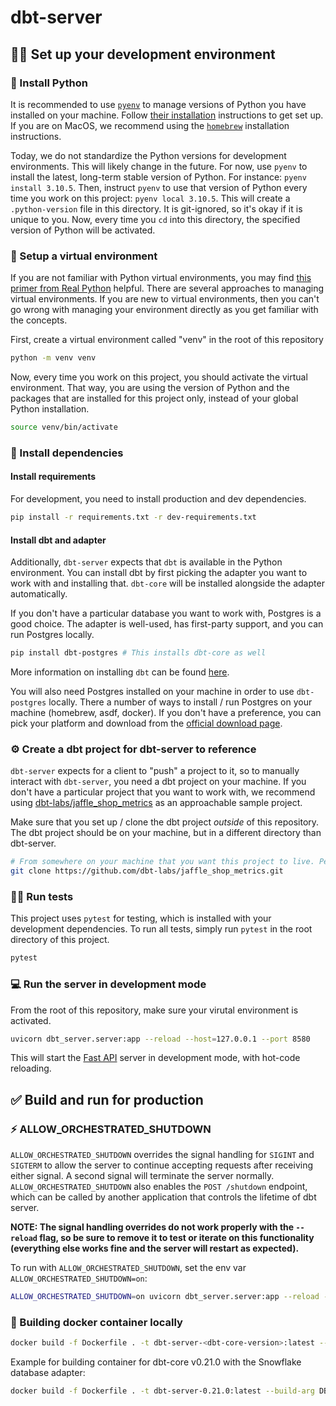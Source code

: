 # dbt-server


## 👩‍💻 Set up your development environment

### 🐍 Install Python

It is recommended to use [`pyenv`](https://github.com/pyenv/pyenv) to manage versions of Python you have installed on your machine. Follow [their installation](https://github.com/pyenv/pyenv#installation) instructions to get set up. If you are on MacOS, we recommend using the [`homebrew`](https://brew.sh) installation instructions.

Today, we do not standardize the Python versions for development environments. This will likely change in the future. For now, use `pyenv` to install the latest, long-term stable version of Python. For instance: `pyenv install 3.10.5`.
Then, instruct `pyenv` to use that version of Python every time you work on this project: `pyenv local 3.10.5`.
This will create a `.python-version` file in this directory. It is git-ignored, so it's okay if it is unique to you.
Now, every time you `cd` into this directory, the specified version of Python will be activated.

### 🤖 Setup a virtual environment

If you are not familiar with Python virtual environments, you may find [this primer from Real Python](https://realpython.com/python-virtual-environments-a-primer/) helpful.
There are several approaches to managing virtual environments. If you are new to virtual environments, then you can't go wrong with managing your environment directly as you get familiar with the concepts.

First, create a virtual environment called "venv" in the root of this repository

```bash
python -m venv venv
```

Now, every time you work on this project, you should activate the virtual environment. That way, you are using the version of Python and the packages that are installed for this project only, instead of your global Python installation.

```bash
source venv/bin/activate
```

### 📌 Install dependencies

#### Install requirements

For development, you need to install production and dev dependencies.

```bash
pip install -r requirements.txt -r dev-requirements.txt
```

#### Install dbt and adapter

Additionally, `dbt-server` expects that `dbt` is available in the Python environment. You can install dbt by first picking the adapter you want to work with and installing that. `dbt-core` will be installed alongside the adapter automatically.

If you don't have a particular database you want to work with, Postgres is a good choice. The adapter is well-used, has first-party support, and you can run Postgres locally.

```bash
pip install dbt-postgres # This installs dbt-core as well
```

More information on installing `dbt` can be found [here](https://docs.getdbt.com/dbt-cli/install/overview).

You will also need Postgres installed on your machine in order to use `dbt-postgres` locally. There a number of ways to install / run Postgres on your machine (homebrew, asdf, docker). If you don't have a preference, you can pick your platform and download from the [official download page](https://www.postgresql.org/download/).

### ⚙️ Create a dbt project for dbt-server to reference

`dbt-server` expects for a client to "push" a project to it, so to manually interact with `dbt-server`, you need a dbt project on your machine.
If you don't have a particular project that you want to work with, we recommend using [dbt-labs/jaffle_shop_metrics](https://github.com/dbt-labs/jaffle_shop_metrics) as an approachable sample project.

Make sure that you set up / clone the dbt project _outside_ of this repository. The dbt project should be on your machine, but in a different directory than dbt-server.

```bash
# From somewhere on your machine that you want this project to live. Perhaps ~/repos.
git clone https://github.com/dbt-labs/jaffle_shop_metrics.git
```

### 👩‍🔬 Run tests

This project uses `pytest` for testing, which is installed with your development dependencies.
To run all tests, simply run `pytest` in the root directory of this project.

```bash
pytest
```

### 💻 Run the server in development mode

From the root of this repository, make sure your virutal environment is activated.

```bash
uvicorn dbt_server.server:app --reload --host=127.0.0.1 --port 8580
```

This will start the [Fast API](https://fastapi.tiangolo.com) server in development mode, with hot-code reloading.

## ✅ Build and run for production

### ⚡️ ALLOW_ORCHESTRATED_SHUTDOWN

`ALLOW_ORCHESTRATED_SHUTDOWN` overrides the signal handling for `SIGINT` and `SIGTERM` to allow the server to continue accepting requests after receiving either signal. A second signal will terminate the server normally.
`ALLOW_ORCHESTRATED_SHUTDOWN` also enables the `POST /shutdown` endpoint, which can be called by another application that controls the lifetime of dbt server.

**NOTE: The signal handling overrides do not work properly with the `--reload` flag, so be sure to remove it to test or iterate on this functionality (everything else works fine and the server will restart as expected).**

To run with `ALLOW_ORCHESTRATED_SHUTDOWN`, set the env var `ALLOW_ORCHESTRATED_SHUTDOWN=on`:

```bash
ALLOW_ORCHESTRATED_SHUTDOWN=on uvicorn dbt_server.server:app --reload --host=127.0.0.1 --port 8580
```

### 🐳 Building docker container locally

```bash
docker build -f Dockerfile . -t dbt-server-<dbt-core-version>:latest --build-arg DBT_CORE_VERSION=<dbt-core-version> --build-arg DBT_DATABASE_ADAPTER_PACKAGE=dbt-<database-adapter>
```

Example for building container for dbt-core v0.21.0 with the Snowflake database adapter:

```bash
docker build -f Dockerfile . -t dbt-server-0.21.0:latest --build-arg DBT_CORE_VERSION=0.21.0 --build-arg DBT_DATABASE_ADAPTER_PACKAGE=dbt-snowflake
```

